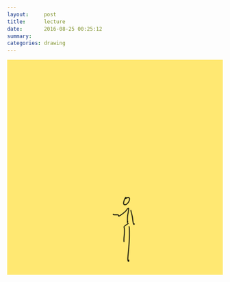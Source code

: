 ```yaml
---
layout:     post
title:      lecture
date:       2016-08-25 00:25:12
summary:    
categories: drawing
---
```

![lecture](/images/diary/lecture.png "talk the talk")
